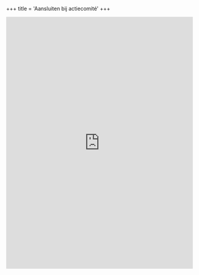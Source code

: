 +++
title = 'Aansluiten bij actiecomité'
+++

<iframe width="640px" height="680px" src="https://forms.office.com/Pages/ResponsePage.aspx?id=r7ii_yrfkUyLnBHFOqeL3Q2qB_KSL4ZFkJMYSwsNmuVUN0cwQTdYM0hORTdaMlVMTzNUQUszQ1pFWS4u&embed=true" frameborder="0" marginwidth="0" marginheight="0" style="border: none; max-width:100%; max-height:100vh" allowfullscreen webkitallowfullscreen mozallowfullscreen msallowfullscreen> </iframe>
